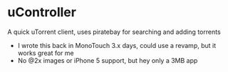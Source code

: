 uController
===========

A quick uTorrent client, uses piratebay for searching and adding torrents

- I wrote this back in MonoTouch 3.x days, could use a revamp, but it works great for me
- No @2x images or iPhone 5 support, but hey only a 3MB app